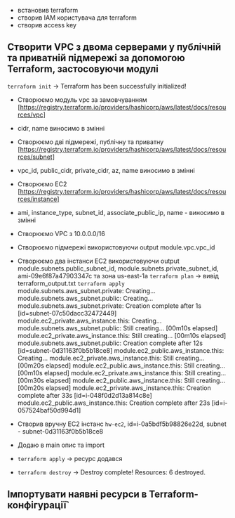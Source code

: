 - встановив terraform
- створив IAM користувача для terraform
- створив access key

## Створити VPC з двома серверами у публічній та приватній підмережі за допомогою Terraform, застосовуючи модулі
`terraform init`
-> Terraform has been successfully initialized!

- Створюємо модуль vpc за замовчуванням [https://registry.terraform.io/providers/hashicorp/aws/latest/docs/resources/vpc]
- cidr, name виносимо в змінні
- Створюємо дві підмережі, публічну та приватну [https://registry.terraform.io/providers/hashicorp/aws/latest/docs/resources/subnet]
- vpc_id, public_cidr, private_cidr, az, name виносимо в змінні
- Створюємо EC2 [https://registry.terraform.io/providers/hashicorp/aws/latest/docs/resources/instance]
- ami, instance_type, subnet_id, associate_public_ip, name - виносимо в змінні
- Створюємо VPC з 10.0.0.0/16
- Створюємо підмережі використовуючи output module.vpc.vpc_id
- Створюємо два інстанси EC2 використовуючи output module.subnets.public_subnet_id, module.subnets.private_subnet_id, ami-09e6f87a47903347c та зона us-east-1a
`terraform plan` -> вивід terraform_output.txt
`terraform apply`
module.subnets.aws_subnet.private: Creating...
module.subnets.aws_subnet.public: Creating...
module.subnets.aws_subnet.private: Creation complete after 1s [id=subnet-07c50dacc32472449]
module.ec2_private.aws_instance.this: Creating...
module.subnets.aws_subnet.public: Still creating... [00m10s elapsed]
module.ec2_private.aws_instance.this: Still creating... [00m10s elapsed]
module.subnets.aws_subnet.public: Creation complete after 12s [id=subnet-0d31163f0b5b18ce8]
module.ec2_public.aws_instance.this: Creating...
module.ec2_private.aws_instance.this: Still creating... [00m20s elapsed]
module.ec2_public.aws_instance.this: Still creating... [00m10s elapsed]
module.ec2_private.aws_instance.this: Still creating... [00m30s elapsed]
module.ec2_public.aws_instance.this: Still creating... [00m20s elapsed]
module.ec2_private.aws_instance.this: Creation complete after 33s [id=i-048f0d2d13a814c8e]
module.ec2_public.aws_instance.this: Creation complete after 23s [id=i-057524baf50d994d1]

- Створив вручну EC2 інстанс `hw-ec2`, id=i-0a5bdf5b98826e22d, subnet - subnet-0d31163f0b5b18ce8
- Додаю в main опис та import
- `terraform apply` -> ресурс додався
- `terraform destroy` -> Destroy complete! Resources: 6 destroyed.

## Імпортувати наявні ресурси в Terraform-конфігурації`